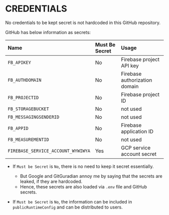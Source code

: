 # CREDENTIALS

No credentials to be kept secret is not hardcoded in this GitHub repository.

GitHub has below information as secrets:

| Name | Must Be Secret | Usage |
|:---|:---|:---|
| `FB_APIKEY` | No | Firebase project API key |
| `FB_AUTHDOMAIN` | No | Firebase authorization domain  |
| `FB_PROJECTID` |  No | Firebase project ID  |
| `FB_STORAGEBUCKET` | No | not used |
| `FB_MESSAGINGSENDERID` | No | not used |
| `FB_APPID` | No | Firebase application ID |
| `FB_MEASUREMENTID` | No | not used |
| `FIREBASE_SERVICE_ACCOUNT_WYWIWYA` | Yes | GCP service account secret |

- If `Must be Secret` is `No`, there is no need to keep it secret essentially.
  - But Google and GitGuradian annoy me by saying that the secrets are leaked, if they are hardcoded.
  - Hence, these secrets are also loaded via `.env` file and GitHub secrets.

- If `Must be Secret` is `No`, the information can be included in `publicRuntimeConfig` and can be distributed to users.
